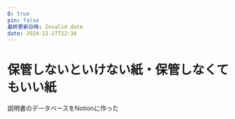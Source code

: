 ```yaml
---
Q: true
pin: false
最終更新日時: Invalid date
date: 2024-12-27T22:34
---
```

# 保管しないといけない紙・保管しなくてもいい紙

説明書のデータベースをNotionに作った
